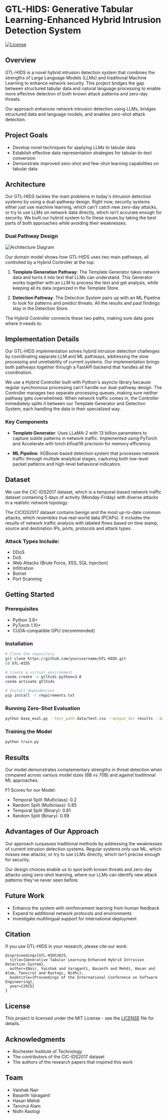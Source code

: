 # GTL-HIDS: Generative Tabular Learning-Enhanced Hybrid Intrusion Detection System

[![License](https://img.shields.io/badge/License-MIT-blue.svg)](LICENSE)

## Overview

GTL-HIDS is a novel hybrid intrusion detection system that combines the strengths of Large Language Models (LLMs) and traditional Machine Learning to enhance network security. This project bridges the gap between structured tabular data and natural language processing to enable more effective detection of both known attack patterns and zero-day threats.

Our approach enhances network intrusion detection using LLMs, bridges structured data and language models, and enables zero-shot attack detection.

## Project Goals

- Develop novel techniques for applying LLMs to tabular data
- Establish effective data representation strategies for tabular-to-text conversion
- Demonstrate improved zero-shot and few-shot learning capabilities on tabular data

## Architecture

Our GTL-HIDS tackles the main problems in today's intrusion detection systems by using a dual-pathway design. Right now, security systems either just use machine learning, which can't catch new zero-day attacks, or try to use LLMs on network data directly, which isn't accurate enough for security. We built our hybrid system to fix these issues by taking the best parts of both approaches while avoiding their weaknesses.

### Dual Pathway Design

![Architecture Diagram](assets/architecture.png)

Our domain model shows how GTL-HIDS uses two main pathways, all controlled by a Hybrid Controller at the top:

1. **Template Generation Pathway**: The Template Generator takes network data and turns it into text that LLMs can understand. This Generator works together with an LLM to process the text and get analysis, while keeping all its data organized in the Template Store.

2. **Detection Pathway**: The Detection System pairs up with an ML Pipeline to look for patterns and predict threats. All the results and past findings stay in the Detection Store.

The Hybrid Controller connects these two paths, making sure data goes where it needs to.

## Implementation Details

Our GTL-HIDS implementation solves hybrid intrusion detection challenges by coordinating separate LLM and ML pathways, addressing the slow processing and unreliability of current systems. Our implementation brings both pathways together through a FastAPI backend that handles all the coordination.

We use a Hybrid Controller built with Python's asyncio library because regular synchronous processing can't handle our dual-pathway design. The Controller manages two separate processing queues, making sure neither pathway gets overwhelmed. When network traffic comes in, the Controller immediately splits it between our Template Generator and Detection System, each handling the data in their specialized way.

### Key Components

- **Template Generator**: Uses LLaMA-2 with 13 billion parameters to capture subtle patterns in network traffic. Implemented using PyTorch and Accelerate with torch.bfloat16 precision for memory efficiency.

- **ML Pipeline**: XGBoost-based detection system that processes network traffic through multiple analytical stages, capturing both low-level packet patterns and high-level behavioral indicators.

## Dataset

We use the CIC-IDS2017 dataset, which is a temporal-based network traffic dataset containing 5 days of activity (Monday-Friday) with diverse attacks in a realistic network topology.

The CICIDS2017 dataset contains benign and the most up-to-date common attacks, which resembles true real-world data (PCAPs). It includes the results of network traffic analysis with labeled flows based on time stamp, source and destination IPs, ports, protocols and attack types.

### Attack Types Include:

- DDoS
- DoS
- Web Attacks (Brute Force, XSS, SQL Injection)
- Infiltration
- Botnet
- Port Scanning

## Getting Started

### Prerequisites

- Python 3.8+
- PyTorch 1.10+
- CUDA-compatible GPU (recommended)

### Installation

```bash
# Clone the repository
git clone https://github.com/yourusername/GTL-HIDS.git
cd GTL-HIDS

# Create a virtual environment
conda create -n gtlhids python=3.8
conda activate gtlhids

# Install dependencies
pip install -r requirements.txt
```

### Running Zero-Shot Evaluation

```bash
python base_eval.py --test_path data/test.csv --output_dir results --batch_size 32
```

### Training the Model

```bash
python train.py
```

## Results

Our model demonstrates complementary strengths in threat detection when compared across various model sizes (8B vs 70B) and against traditional ML approaches.

F1 Scores for our Model:
- Temporal Split (Multiclass): 0.2
- Random Split (Multiclass): 0.85
- Temporal Split (Binary): 0.81
- Random Split (Binary): 0.99

## Advantages of Our Approach

Our approach surpasses traditional methods by addressing the weaknesses of current intrusion detection systems. Regular systems only use ML, which misses new attacks, or try to use LLMs directly, which isn't precise enough for security.

Our design choices enable us to spot both known threats and zero-day attacks using zero-shot learning, where our LLMs can identify new attack patterns they've never seen before.

## Future Work

- Enhance the system with reinforcement learning from human feedback
- Expand to additional network protocols and environments
- Investigate multilingual support for international deployment

## Citation

If you use GTL-HIDS in your research, please cite our work:

```
@inproceedings{GTL-HIDS2025,
  title={Generative Tabular Learning-Enhanced Hybrid Intrusion Detection System},
  author={Nair, Vaishak and Varaganti, Basanth and Mehdi, Hasan and Alam, Tanvirul and Rastogi, Nidhi},
  booktitle={Proceedings of the International Conference on Software Engineering},
  year={2025}
}
```

## License

This project is licensed under the MIT License - see the [LICENSE](LICENSE) file for details.

## Acknowledgments

- Rochester Institute of Technology
- The contributors of the CIC-IDS2017 dataset
- The authors of the research papers that inspired this work

## Team

- Vaishak Nair
- Basanth Varaganti
- Hasan Mehdi
- Tanvirul Alam
- Nidhi Rastogi
